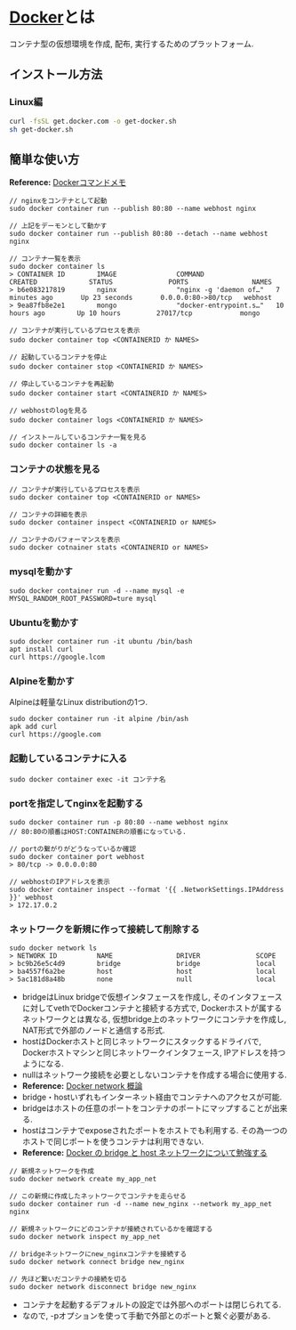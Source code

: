 # [Docker](https://www.docker.com)とは
コンテナ型の仮想環境を作成, 配布, 実行するためのプラットフォーム.

## インストール方法
### Linux編
```bash
curl -fsSL get.docker.com -o get-docker.sh
sh get-docker.sh
```

## 簡単な使い方
**Reference:** [Dockerコマンドメモ](https://qiita.com/curseoff/items/a9e64ad01d673abb6866)

```
// nginxをコンテナとして起動
sudo docker container run --publish 80:80 --name webhost nginx

// 上記をデーモンとして動かす
sudo docker container run --publish 80:80 --detach --name webhost nginx

// コンテナ一覧を表示
sudo docker container ls
> CONTAINER ID        IMAGE               COMMAND                  CREATED             STATUS              PORTS                NAMES
> b6e083217819        nginx               "nginx -g 'daemon of…"   7 minutes ago       Up 23 seconds       0.0.0.0:80->80/tcp   webhost
> 9ea87fb8e2e1        mongo               "docker-entrypoint.s…"   10 hours ago        Up 10 hours         27017/tcp            mongo

// コンテナが実行しているプロセスを表示
sudo docker container top <CONTAINERID か NAMES>

// 起動しているコンテナを停止
sudo docker container stop <CONTAINERID か NAMES>

// 停止しているコンテナを再起動
sudo docker container start <CONTAINERID か NAMES>

// webhostのlogを見る
sudo docker container logs <CONTAINERID か NAMES>

// インストールしているコンテナ一覧を見る
sudo docker container ls -a
```

### コンテナの状態を見る
```
// コンテナが実行しているプロセスを表示
sudo docker container top <CONTAINERID or NAMES>

// コンテナの詳細を表示
sudo docker container inspect <CONTAINERID or NAMES>

// コンテナのパフォーマンスを表示
sudo docker cotnainer stats <CONTAINERID or NAMES>
```

### mysqlを動かす
```
sudo docker container run -d --name mysql -e MYSQL_RANDOM_ROOT_PASSWORD=ture mysql
```

### Ubuntuを動かす
```
sudo docker container run -it ubuntu /bin/bash
apt install curl
curl https://google.lcom
```

### Alpineを動かす
Alpineは軽量なLinux distributionの1つ.
```
sudo docker container run -it alpine /bin/ash
apk add curl
curl https://google.com
```

### 起動しているコンテナに入る
```
sudo docker container exec -it コンテナ名
```

### portを指定してnginxを起動する
```
sudo docker container run -p 80:80 --name webhost nginx
// 80:80の順番はHOST:CONTAINERの順番になっている.

// portの繋がりがどうなっているか確認
sudo docker container port webhost
> 80/tcp -> 0.0.0.0:80

// webhostのIPアドレスを表示
sudo docker container inspect --format '{{ .NetworkSettings.IPAddress }}' webhost
> 172.17.0.2
```

### ネットワークを新規に作って接続して削除する
```
sudo docker network ls
> NETWORK ID          NAME                DRIVER              SCOPE
> bc9b26e5c4d9        bridge              bridge              local
> ba4557f6a2be        host                host                local
> 5ac181d8a48b        none                null                local
```
- bridgeはLinux bridgeで仮想インタフェースを作成し, そのインタフェースに対してvethでDockerコンテナと接続する方式で, Dockerホストが属するネットワークとは異なる, 仮想bridge上のネットワークにコンテナを作成し, NAT形式で外部のノードと通信する形式.
- hostはDockerホストと同じネットワークにスタックするドライバで, Dockerホストマシンと同じネットワークインタフェース, IPアドレスを持つようになる.
- nullはネットワーク接続を必要としないコンテナを作成する場合に使用する.
 - **Reference:** [Docker network 概論](https://qiita.com/TsutomuNakamura/items/ed046ee21caca4a2ffd9)
- bridge・hostいずれもインターネット経由でコンテナへのアクセスが可能.
- bridgeはホストの任意のポートをコンテナのポートにマップすることが出来る.
- hostはコンテナでexposeされたポートをホストでも利用する. その為一つのホストで同じポートを使うコンテナは利用できない.
 - **Reference:** [Docker の bridge と host ネットワークについて勉強する](https://qiita.com/toshihirock/items/f5b9f7799ec8bf8c328e)

```
// 新規ネットワークを作成
sudo docker network create my_app_net

// この新規に作成したネットワークでコンテナを走らせる
sudo docker container run -d --name new_nginx --network my_app_net nginx

// 新規ネットワークにどのコンテナが接続されているかを確認する
sudo docker network inspect my_app_net

// bridgeネットワークにnew_nginxコンテナを接続する
sudo docker network connect bridge new_nginx

// 先ほど繋いだコンテナの接続を切る
sudo docker network disconnect bridge new_nginx
```
- コンテナを起動するデフォルトの設定では外部へのポートは閉じられてる.
- なので, -pオプションを使って手動で外部とのポートと繋ぐ必要がある.

